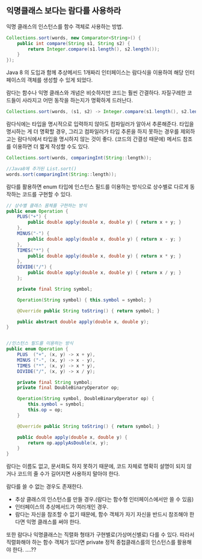 ## 익명클래스 보다는 람다를 사용하라

익명 클래스의 인스턴스를 함수 객체로 사용하는 방법.
```java
Collections.sort(words, new Comparator<String>() {
    public int compare(String s1, String s2) {
        return Integer.compare(s1.length(), s2.length());
    }
});
```

Java 8 의 도입과 함께 추상메서드 1개짜리 인터페이스는 람다식을 이용하여 해당 인터페이스의 객체를 생성할 수 있게 되었다.

람다는 함수나 익명 클래스와 개념은 비슷하지만 코드는 훨씬 간결하다. 자질구레한 코드들이 사라지고 어떤 동작을 하는지가 명확하게 드러난다.

```java
Collections.sort(words, (s1, s2) -> Integer.compare(s1.length(), s2.length()));
```

람다식에는 타입을 명시적으로 입력하지 않아도 컴파일러가 알아서 추론해준다. 타입을 명시하는 게 더 명확할 경우, 그리고 컴파일러가 타입 추론을 하지 못하는 경우를 제외하고는 람다식에서 타입을 명시하지 않는 것이 좋다. (코드의 간결성 때문에)
메서드 참조를 이용하면 더 짧게 작성할 수도 있다.

```java
Collections.sort(words, comparingInt(String::length));

//Java8에 추가된 List.sort()
words.sort(comparingInt(String::length));
```

람다를 활용하면 enum 타입에 인스턴스 필드를 이용하는 방식으로 상수별로 다르게 동작하는 코드를 구현할 수 있다.

```java
// 상수별 클래스 몸체를 구현하는 방식
public enum Operation {
    PLUS("+") {
        public double apply(double x, double y) { return x + y; }
    },
    MINUS("-") {
        public double apply(double x, double y) { return x - y; }
    },
    TIMES("*") {
        public double apply(double x, double y) { return x * y; }
    },
    DIVIDE("/") {
        public double apply(double x, double y) { return x / y; }
    };

    private final String symbol;

    Operation(String symbol) { this.symbol = symbol; }

    @Override public String toString() { return symbol; }

    public abstract double apply(double x, double y);
}


//인스턴스 필드를 이용하는 방식
public enum Operation {
    PLUS  ("+", (x, y) -> x + y),
    MINUS ("-", (x, y) -> x - y),
    TIMES ("*", (x, y) -> x * y),
    DIVIDE("/", (x, y) -> x / y);

    private final String symbol;
    private final DoubleBinaryOperator op;

    Operation(String symbol, DoubleBinaryOperator op) {
        this.symbol = symbol;
        this.op = op;
    }

    @Override public String toString() { return symbol; }

    public double apply(double x, double y) {
        return op.applyAsDouble(x, y);
    }
}
```


람다는 이름도 없고, 문서화도 하지 못하기 때문에, 코드 자체로 명확히 설명이 되지 않거나 코드의 줄 수가 길어지면 사용하지 말아야 한다.

람다를 쓸 수 없는 경우도 존재한다.
- 추상 클래스의 인스턴스를 만들 경우.(람다는 함수형 인터페이스에서만 쓸 수 있음)
- 인터페이스의 추상메서드가 여러개인 경우.
- 람다는 자신을 참조할 수 없기 때문에, 함수 객체가 자기 자신을 반드시 참조해야 한다면 익명 클래스를 써야 한다.

또한 람다나 익명클래스는 직렬화 형태가 구현별로(가상머신별로) 다를 수 있다. 따라서 직렬화해야 하는 함수 객체가 있다면 private 정적 중첩클래스를의 인스턴스를 활용해야 한다. ....??

